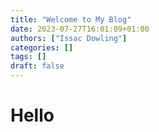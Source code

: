 ```yaml
---
title: "Welcome to My Blog"
date: 2023-07-27T16:01:09+01:00
authors: ["Issac Dowling"]
categories: []
tags: []
draft: false
---
```


# Hello